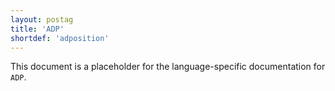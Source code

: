 ```yaml
---
layout: postag
title: 'ADP'
shortdef: 'adposition'
---
```


This document is a placeholder for the language-specific documentation
for `ADP`.
